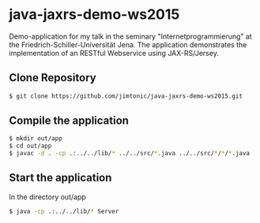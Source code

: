 # java-jaxrs-demo-ws2015
Demo-application for my talk in the seminary "Internetprogrammierung" at the Friedrich-Schiller-Universität Jena.
The application demonstrates the implementation of an RESTful Webservice using JAX-RS/Jersey.

## Clone Repository
```bash
$ git clone https://github.com/jimtonic/java-jaxrs-demo-ws2015.git
```

## Compile the application
```bash
$ mkdir out/app
$ cd out/app
$ javac -d . -cp .:../../lib/* ../../src/*.java ../../src/*/*/*.java
```

## Start the application
In the directory out/app
```bash
$ java -cp .:../../lib/* Server
```